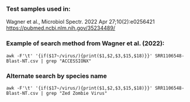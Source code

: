 ### Test samples used in:
Wagner et al., Microbiol Spectr. 2022 Apr 27;10(2):e0256421
https://pubmed.ncbi.nlm.nih.gov/35234489/

### Example of search method from Wagner et al. (2022):
`awk -F'\t' '{if($17~/virus/){print($1,$2,$3,$15,$18)}}' SRR1106548-Blast-NT.csv | grep "ACCESSIONX"`

### Alternate search by species name
`awk -F'\t' '{if($17~/virus/){print($1,$2,$3,$15,$18)}}' SRR1106548-Blast-NT.csv | grep "Zed Zombie Virus"`
